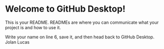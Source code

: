 # Welcome to GitHub Desktop!

This is your README. READMEs are where you can communicate what your project is and how to use it.

Write your name on line 6, save it, and then head back to GitHub Desktop.
Jolan
Lucas
